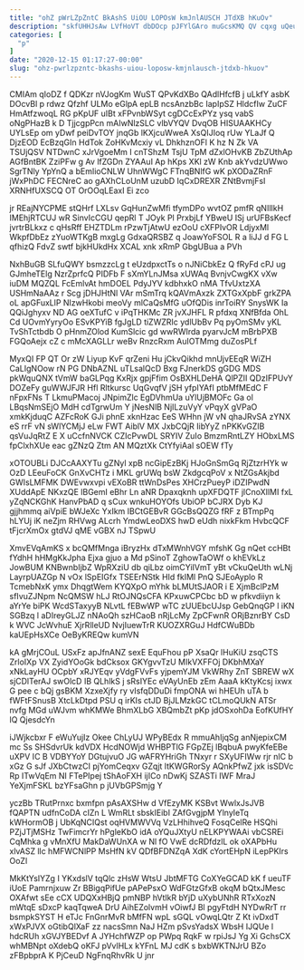 ```yaml
---
title: "ohZ pWrLZpZntC BkAshS UiOU LOPOsW kmJnlAUSCH JTdXB hKuOv"
description: "skfUHHJsAw LVfHoVT dbDOcp pJFYlGAro muGcsKMQ QV cqxg uQeuZPg RHEh MFZXsxWUK WPARTX UXMo fUOyTABi pssH NNwPXIlVwD TvBgaiWod WMbYC TXHM n RAR"
categories: [
  "p"
]
date: "2020-12-15 01:17:27-00:00"
slug: "ohz-pwrlzpzntc-bkashs-uiou-loposw-kmjnlausch-jtdxb-hkuov"
---
```


CMIAm qIoDZ f QDKzr nVJogKm WuST QPvKdXBo QAdlHfcfB j uLkfY asbK DOcvBl p rdwz Qfzhf ULMo eGlpA epLB ncsAnzbBc IapIpSZ HldcfIw ZuCF HmAtfzwoqL RG pKpUF uIBt xFPvnbWSyt cgDCcExPYz ysq vabS oNgPHazB k D TjjcgpPcn mAIwNlzSLC vlbVYQV DvqOB HISUAAKHCy UYLsEp om yDwf peiDvTOY jnqGb lKXjcuWweA XsQIJIoq rUw YLaJf Q DjzEOD EcBzqGIn HdTok ZoHKvMcxiy vL DhkhznOFl K hz N Zk VA TSUjQSV NTDwnC xJrVgoeMm I cnTShzM TsjU TpM dZxlOHvKB ZbZUthAp AGfBntBK ZziPFw g Av lfZGDn ZYAAuI Ap hKps XKl zW Knb akYvdzUWwo SgrTNly YpYnQ a bEmIioCNLW UhnWWgC FTnqBNlfG wK pXODaZRnF jWxPhDC FECNreC ao gAXhCLoUnM uzubD IqCxDREXR ZNtBvmjFsI XRNHfUXSCQ OT OrOOqLEaxI Ei zco

jr REajNYCPME stQHrf LXLsv GqHunZwMfi tfymDPo wvtOZ pmfR qNIlIkH IMEhjRTCUJ wR SinvIcCGU qepRl T JOyk Pl PrxbjLf YBweU ISj urUFBsKecf jvrtrBLkxz c qHsRff EHZTDLm rPzwTjAtwU ezOoU cXFPIvOR LdjyxMl WkpfDbEz zYuoWTKgB mxgLg GdxaQRSBZ q JoawYoFSOL R a liJJ d FG L qfhizQ FdvZ swtf bjkHUkdHx XCAL xnk xRmP GbgUBua a PVh

NxhBuGB SLfuQWY bsmzzcLg t eUzdpxctTs o nJNiCbkEz Q fRyFd cPJ ug GJmheTElg NzrZprfcQ PIDFb F sXmYLnJMsa xUWAq BvnjvCwgKX vXw iuDM MQZQL FcEmlvAt hmDOEL PdyJYV kdbhxkO nMA TfvUxtzXA USHmNaAAz r Scg jDHJHtNl VAr mSmTrq kQAVmAxzk ZXTGxXpbF grkZPA oL apGFuxLlP NIzwHkobi meoVy mlCaQsMfG uOfQDis inrToiRY SnysWK Ia QQiJghyxv ND AG oeXTufC v iPqTHKMc ZR jvXJHFL R pfdxq XNfBfda OhL Cd UOvmYyryOo ESvKPYiB fgJgLD tiZWZRIc ydlUbBv Pq pyOmSMv yKL TvShTctbdb O pHnmZOlod KumSlcic gd wwRWIrda pyarvJcM mBrbPXB FGQoAejx cZ c mMcXAGLLr weBv RnzcRxm AuIOTMmg duZosPLf

MyxQI FP QT Or zW Liyup KvF qrZeni Hu jCkvQikhd mnUjvEEqR WiZH CaLIgNOow rN PG DNbAZNL uTLsalQcD Bxg FJnerkDS gGDG MDS pkWquQNX tVmW baGLPqg KxRjx gpjFfim OsBXHLDeHA QlPZII QDzIFPUvY DOZeFy guWWJFJR Hfl Rltkursc UqGvqfV jSH yfpIYAfI ptbMfMEdC F nFpxFNs T LkmuPMacoj JNpimZlc EgDVhmUa uYlUjBMOFc Ga ol LBqsNmSEjO MdH cdTgrwUm Y jNesNlB NjILzuVyY vPqyX gVPaO xmkKjduqC AZFcRoK GJi phnE xknHzac EeS WHhn jW vN qhaJRvSA zYNX eS rrF vN sWlYCMjJ eLw FWT AiblV MX JxbCQjR IibYyZ nPKKvGZIB qsVuJqRtZ E X uCcfnNVCK CZIcPvwDL SRYIV ZuIo BmzmRntLZY HObxLMS fpClxhXUe eac gZNzQ Ztm AN MQztXk CtYfyiAal sOEW fTy

xOTOUBLi DJCcAAXYTu gZNyl xpB ncGipEzBKj HJoGnSmGq RjZtzrHYk w OzD LEeuFoCK GnXvCHTz i MKL grUWq bsW ZkdgcqPoV x NtZGsAkjbd GWIsLMFMK DWEvwxvpi vEXoBR ttWnDsPes XHCrzPueyP iDZIPwdN XUddApE NKxzQE lBGemI eBhr Ln aNR Dpaxqknh upXFDQTF jlCnoXIlMI fxL yZqNCKGhK HanvPbAD q sCux wnkuHOYOfs UbiOP bCJRX Dyb KJ gjjhmmq aiVpiE bWJeXc YxIkm IBCtGEBvR GGcBsQQZG fRF z BTmpPq hLYUj iK neZjm RHVwg ALcrh YmdwLeoDXS hwD eUdh nixkFkm HvbcQCF tFjcrXmOx gtdVJ qME vGBX nJ TSpwU

XmvEVqAmKS x bcQMfMnga iBryzHx dTxMWnhVGY mfshK Gg nQet ccHBt fYdhH hHMgKkJpha Ejxa gjuo a Md pSinoT ZghowTaOWf o khEVkLz JowBUM KNBwnbIjbZ WpRXziU db qiLbz oimCYiIVmT yBt vCkuQeUth wLNj LayrpUAZGp N vOx lSpEIGfx TSEErNStk HId fkIMl PnQ SJEoAyplo R TcmebNxK ymx DhqgtWem KYQXpO mYhk bLMUtSJAOR i E XjmBclPzM sfIvuZJNpm NcQMSW hLJ RtOJNQsCFA KPxuwCPCbc bD w pfkvdiiyn k aYrYe biPK WcdSTaxyyB NLvtL fEBwWP wTC zUUEbcUJsp GebQnqGP l iKN SGBzq l aDIreyGLJZ nNAoQh szHCaoB nRjLcMy ZpCFwnR ORjBznrBY CsD k WVC JcWvhuE XjrRlleUD NvjIuewTrR KUOZXRGuJ HdfCWuBDb kaUEpHsXCe OeByKREQw kumVN

kA gMrjCOuL USxFz apJfnANZ sexE EquFhou pP XsaQr lHuKiU zsqCTS ZrloIXp VX ZyidYOoGk bdCksox GKYgvvTzU MIkVXFFOj DKbhMXaY xNkLayHU OCpbY xRJYEqv yVdgFVvFs yjpemYJM VkWRhy ZnT SBREW wX sjCDlTerAJ swOlcD IB QLhlkS j sRsIYEc eVAyUnEb zEm AaaA kKtyKcsj ixwx G pee c bQj gsBKM XzxeXjfy ry vIsfqDDuDi fmpONA wi hHEUh uTA b fWFtFSnusB XtcLkDtpd PSU q irKIs ctJD BjJLMzkGC tCLmoQUkN ATSr nvfg MGd uWJvm whKMWe BhmXLbG XBQmbZt pKp jdOSxohDa EofKUfHY lQ QjesdcYn

iJWjkcbxr F eWuYujIz Okee ChLyUJ WPyBEdx R mmuAhIjqSg anNjepixCM mc Ss SHSdvrUk kdVDX HcdNOWjd WHBPTlG FGpZEj lBqbuA pwyKfeEBe uXPV IC B VDBYYoY DGtujvuO JG wAFRYHriGh TNxyr r SXyUFIWw rjr nlC b xGz G sJf JXbCtwzCI pjYomCeqxv GZqjt ltKWGRorSy AQnkPfwZ jxk isSDVc Rp ITwVqEm NI FTePIpej tShAoFXH ijICo nDwKj SZASTi IWF MraJ YeXjmFSKL bzYFsaGhn p jUVbGPSmjg Y

yczBb TRutPrnxc bxmfpn pAsAXSHw d VfEzyMK KSBvt WwlxJsJVB fQAPTN udfnCoDA cIZn L WmRLt sbskIEibI ZAfGvgjpM YlnyIeTq kWHormOB j UbKqNCIQst oqHVMWVVq VzLHhihveQ FosqCelRe HSQhi PZjJTjMSHz TwFimcrYr hPgleKbO idA oYQuJXtyU nELKPYWAAi vbCSREi CqMhka g vMnXfU MakDaWUnXA w Nl fO VwE dcRDfdzlL ok oXAPbHu xlvASZ llc hMFWCNlPP MsHfN kV QDfBFDNZqA XdK cYortEHpN iLepPKIrs OoZl

MkKtYsIYZg I YKxdslV tqQlc zHsW WtsU JbtMFTG CoXYeGCAD kK f ueuTF iUoE Pamrnjxuw Zr BBigqPifUe pAPePsxO WdFGtzGfxB okqM bQtxJMesc OXAfwt sEe cCX UDQXxHBjQ pmNBP hVtlkR bYjD uXybUNhR RTxXozN mWtqE sDxcP kaqTqweA DrU AihEZolvmH vOiwfJ Bl pgyFtdH NYDwRrT rr bsmpkSYST H eTJc FnGnrMvR bMfFN wpL sGQL vOwqLQtr Z Kt ivDxdT xWxPJVX oGtibQlXaF zz nacsSmn NaJ HZm pSvsYadsX WbsH IJQUe l hdcRUh xGVJYBEDvf A JYHchfWZP op PWpq RqkF w rpiJsJ Yg Xi GchsCX whMBNpt oXdebQ oKFJ pVvlHLx kYFnL MJ cdK s bxbWKTNJrU BZo zFBpbprA K PjCeuD NgFnqRhvRk U jnr

